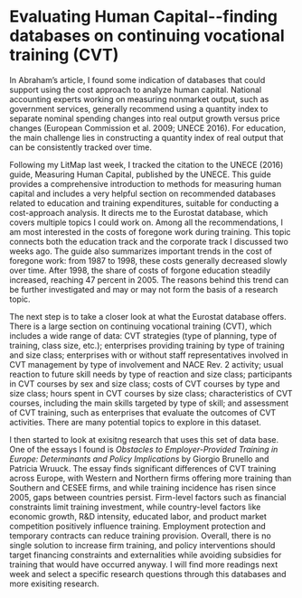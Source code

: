 # Evaluating Human Capital--finding databases on continuing vocational training (CVT)

In Abraham’s article, I found some indication of databases that could support using the cost approach to analyze human capital. National accounting experts working on measuring nonmarket output, such as government services, generally recommend using a quantity index to separate nominal spending changes into real output growth versus price changes (European Commission et al. 2009; UNECE 2016). For education, the main challenge lies in constructing a quantity index of real output that can be consistently tracked over time.

Following my LitMap last week, I tracked the citation to the UNECE (2016) guide, Measuring Human Capital, published by the UNECE. This guide provides a comprehensive introduction to methods for measuring human capital and includes a very helpful section on recommended databases related to education and training expenditures, suitable for conducting a cost-approach analysis. It directs me to the Eurostat database, which covers multiple topics I could work on. Among all the recommendations, I am most interested in the costs of foregone work during training. This topic connects both the education track and the corporate track I discussed two weeks ago. The guide also summarizes important trends in the cost of foregone work: from 1987 to 1998, these costs generally decreased slowly over time. After 1998, the share of costs of forgone education steadily increased, reaching 47 percent in 2005. The reasons behind this trend can be further investigated and may or may not form the basis of a research topic.

The next step is to take a closer look at what the Eurostat database offers. There is a large section on continuing vocational training (CVT), which includes a wide range of data: CVT strategies (type of planning, type of training, class size, etc.); enterprises providing training by type of training and size class; enterprises with or without staff representatives involved in CVT management by type of involvement and NACE Rev. 2 activity; usual reaction to future skill needs by type of reaction and size class; participants in CVT courses by sex and size class; costs of CVT courses by type and size class; hours spent in CVT courses by size class; characteristics of CVT courses, including the main skills targeted by type of skill; and assessment of CVT training, such as enterprises that evaluate the outcomes of CVT activities. There are many potential topics to explore in this dataset.

I then started to look at exisitng research that uses this set of data base. One of the essays I found is _Obstacles to Employer-Provided Training in Europe: Determinants and Policy Implications_ by Giorgio Brunello and Patricia Wruuck. The essay finds significant differences of CVT training across Europe, with Western and Northern firms offering more training than Southern and CESEE firms, and while training incidence has risen since 2005, gaps between countries persist. Firm-level factors such as financial constraints limit training investment, while country-level factors like economic growth, R&D intensity, educated labor, and product market competition positively influence training. Employment protection and temporary contracts can reduce training provision. Overall, there is no single solution to increase firm training, and policy interventions should target financing constraints and externalities while avoiding subsidies for training that would have occurred anyway. I will find more readings next week and select a specific research questions through this databases and more exisiting research. 
